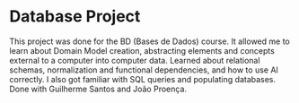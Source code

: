 # Database Project
This project was done for the BD (Bases de Dados) course. It allowed me to learn about Domain Model creation, abstracting elements and concepts external to a computer into computer data. Learned about relational schemas, normalization and functional dependencies, and how to use AI correctly. I also got familiar with SQL queries and populating databases. Done with Guilherme Santos and João Proença.